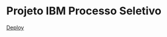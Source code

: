 # Projeto IBM Processo Seletivo

[Deploy][1]

[1]: https://desafio-ibm-frontend-mzr4d4hfm-i-lucas.vercel.app/login

